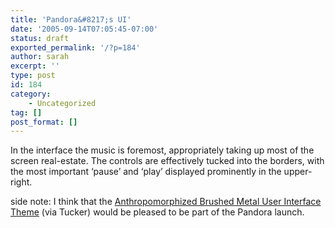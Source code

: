 ```yaml
---
title: 'Pandora&#8217;s UI'
date: '2005-09-14T07:05:45-07:00'
status: draft
exported_permalink: '/?p=184'
author: sarah
excerpt: ''
type: post
id: 184
category:
    - Uncategorized
tag: []
post_format: []
---
```

In the interface the music is foremost, appropriately taking up most of the screen real-estate. The controls are effectively tucked into the borders, with the most important ‘pause’ and ‘play’ displayed prominently in the upper-right.

side note: I think that the [Anthropomorphized Brushed Metal User Interface Theme](http://daringfireball.net/2005/09/anthropomorphized) (via Tucker) would be pleased to be part of the Pandora launch.
